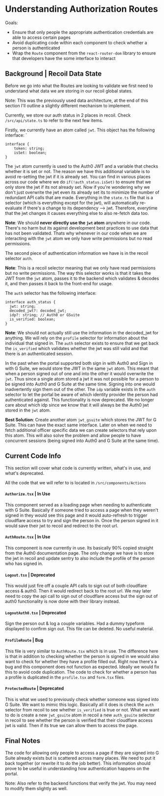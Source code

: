 # Understanding Authorization Routes

Goals:

- Ensure that only people the appropriate authentication credentials are able to access certain pages
- Avoid duplicating code within each component to check whether a person is authenticated
- Wrap the `Route` component from the `react-router-dom` library to ensure that developers have the some interface to interact

## Background | Recoil Data State

Before we go into what the Routes are looking to validate we first need to understand what data we are storing in our recoil global states.

Note: This was the previously used data architecture, at the end of this section I'll outline a slightly different mechanism to implement.

Currently, we store our auth status in 2 places in recoil. Check `/src/api/state.ts` to refer to the next few items.

Firstly, we currently have an atom called `jwt`. This object has the following interface: `

```
interface {
    token: string;
    isSet: boolean;
}
```

The `jwt` atom currently is used to the Auth0 JWT and a variable that checks whether it is set or not. The reason we have this additional variable is to avoid re-setting the jwt if it is already set. You can find in various places across our code where we do `if(!auth_status.isSet)` to ensure that we only store the jwt if its not already set. Now if you're wondering why we don't just overwrite the jwt even its already set its to minimize the number of redundant API calls that are made. Everything in the `state.ts` file that is a selector (which is everything except for the jwt), will automatically re-evaluate if there's a change to its dependency --> jwt. Therefore, everytime that the jwt changes it causes everything else to also re-fetch data too.

**Note**: We should **never directly use the `jwt` atom** anywhere in our code. There's no harm but its against development best practices to use data that has not been validated. Thats why whenever in our code when we are interacting with the `jwt` atom we only have write permissions but no read permissions.

The second piece of authentication information we have is in the recoil selector `auth`.

**Note**: This is a recoil selector meaning that we only have read permissions but no write permissions. The way this selector works is that it takes the JWT from the `jwt` atom, passes it to the backend which validates & decodes it, and then passes it back to the front-end for usage.

The `auth` selector has the following interface:

```
interface auth_status {
  jwt: string;
  decoded_jwt?: decoded_jwt;
  idp?: string; // Auth0 or GSuite
  is_verified: boolean;
}
```

**Note**: We should not actually still use the information in the decoded_jwt for anything. We will rely on the `profile` selector for information about the individual that signed in. The `auth` selector exists to ensure that we get back the `is_verified` which validates whether the jwt was still valid and that there is an authenticated session.

In the past when the portal supported both sign in with Auth0 and Sign in with G Suite, we would store the JWT in the same `jwt` atom. This meant that when a person signed out of one and into the other it would overwrite the `jwt`. Thus since a single atom stored a jwt it was not possible for a person to be signed into Auth0 and G Suite at the same time. Signing into one would inadvertently sign them out of the other. The `idp` variable exists in the `auth` selector to let the portal be aware of which identity provider the person had authenticated against. This functionality is now deprecated. We no longer care about which idp since we know that it will always be the Auth0 jwt stored in the `jwt` atom.

**Best Solution**: Create another atom `jwt_gsuite` which stores the JWT for G Suite. This can have the exact same interface. Later on when we need to fetch additional officer specific data we can create selectors that rely upon this atom. This will also solve the problem and allow people to have concurrent sessions (being signed into Auth0 and G Suite at the same time).

## Current Code Info

This section will cover what code is currently written, what's in use, and what's deprecated.

All the code that we will refer to is located in `/src/components/Actions`

#### `Authorize.tsx` | In Use

This component served as a loading page when needing to authenticate with G Suite. Basically if someone tried to access a page when they weren't signed in they would see this page and it would auto-refresh to trigger cloudflare access to try and sign the person in. Once the person signed in it would save their jwt to recoil and redirect to the root url.

#### `AuthRoute.tsx` | In Use

This component is now currently in use. Its basically 90% copied straight from the Auth0 documentation page. The only change we have is to store the jwt in recoil and update sentry to also include the profile of the person who has signed in.

#### `Logout.tsx` | Deprecated

This would just fire off a couple API calls to sign out of both cloudflare access & auth0. Then it would redirect back to the root url. We may later need to copy the api call to sign out of cloudflare access but the sign out of auth0 functionality is now done with their library instead.

#### `LogoutAuth0.tsx` | Deprecated

Sign the person out & log a couple variables. Had a dummy typeform displayed to confirm sign out. This file can be deleted. No useful material.

#### `ProfileRoute` | Bug

This file is very similar to `AuthRoute.tsx` which is in use. The difference here is that in addition to checking whether the person is signed in we would also want to check for whether they have a profile filled out. Right now there's a bug and this component does not function as expected. Ideally we would fix this to avoid code duplication. The code to check for whether a person has a profile is duplicated in the `profile.tsx` and `form.tsx` files.

#### `ProtectedRoute` | Deprecated

This is what we used to previously check whether someone was signed into G Suite. We want to mimic this logic. Basically all it does is check the `auth` selector from recoil to see whether `is_verified` is true or not. What we want to do is create a new `jwt_gsuite` atom in recoil a new `auth_gsuite` selector in recoil to see whether the person is verified that their cloudflare access jwt is valid. Then if its true we can allow them to access the page.

## Final Notes

The code for allowing only people to access a page if they are signed into G Suite already exists but is scattered across many places. We need to put it back together (or rewrite it to do the job better). This information should prove to be useful in understanding how authentication happens on the portal.

Note: Also refer to the backend functions that verify the jwt. You may need to modify them slightly as well.
